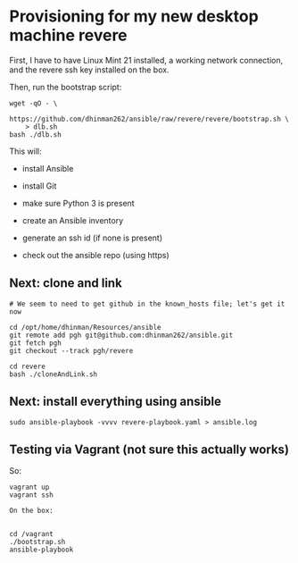 # Provisioning for my new desktop machine revere

First, I have to have Linux Mint 21 installed, a working network connection, and the revere ssh key installed on the box.


Then, run the bootstrap script:

```
wget -qO - \
    https://github.com/dhinman262/ansible/raw/revere/revere/bootstrap.sh \
    > dlb.sh
bash ./dlb.sh
```

This will:

- install Ansible

- install Git

- make sure Python 3 is present

- create an Ansible inventory

- generate an ssh id (if none is present)

- check out the ansible repo (using https)

## Next: clone and link

```
# We seem to need to get github in the known_hosts file; let's get it now

cd /opt/home/dhinman/Resources/ansible
git remote add pgh git@github.com:dhinman262/ansible.git
git fetch pgh
git checkout --track pgh/revere

cd revere
bash ./cloneAndLink.sh
```

## Next: install everything using ansible
```
sudo ansible-playbook -vvvv revere-playbook.yaml > ansible.log
```

## Testing via Vagrant (not sure this actually works)

So:

```
vagrant up
vagrant ssh

On the box:


cd /vagrant
./bootstrap.sh
ansible-playbook 
```
